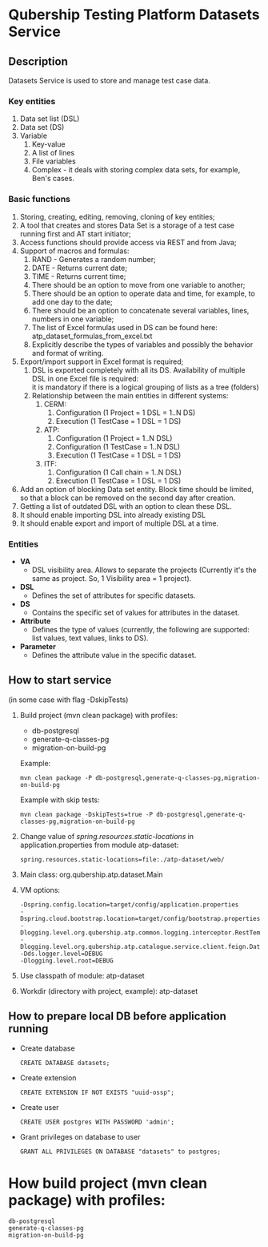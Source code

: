 # Qubership Testing Platform Datasets Service

## Description
Datasets Service is used to store and manage test case data.

### Key entities

1. Data set list (DSL)
2. Data set (DS)
3. Variable
    1. Key-value
    2. A list of lines
    3. File variables
    4. Complex - it deals with storing complex data sets, for example, Ben's cases.

### Basic functions

1. Storing, creating, editing, removing, cloning of key entities;
2. A tool that creates and stores Data Set is a storage of a test case running first and AT start initiator;
3. Access functions should provide access via REST and from Java;
4. Support of macros and formulas:
    1. RAND - Generates a random number;
    2. DATE - Returns current date;
    3. TIME - Returns current time;
    4. There should be an option to move from one variable to another;
    5. There should be an option to operate data and time, for example, to add one day to the date;
    6. There should be an option to concatenate several variables, lines, numbers in one variable;
    7. The list of Excel formulas used in DS can be found here: atp_dataset_formulas_from_excel.txt
    8. Explicitly describe the types of variables and possibly the behavior and format of writing.
5. Export/import support in Excel format is required;
    1. DSL is exported completely with all its DS.
       Availability of multiple DSL in one Excel file is required:  
       it is mandatory if there is a logical grouping of lists as a tree (folders)
    2. Relationship between the main entities in different systems:
        1. CERM:
            1. Configuration (1 Project = 1 DSL = 1..N DS)
            2. Execution (1 TestCase = 1 DSL = 1 DS)
        2. ATP:
            1. Configuration (1 Project = 1..N DSL)
            2. Configuration (1 TestCase = 1..N DSL)
            3. Execution (1 TestCase = 1 DSL = 1 DS)
        3. ITF:
            1. Configuration (1 Call chain = 1..N DSL)
            2. Execution (1 TestCase = 1 DSL = 1 DS)
6. Add an option of blocking Data set entity. Block time should be limited, so that a block can be removed on the second day after creation.
7. Getting a list of outdated DSL with an option to clean these DSL.
8. It should enable importing DSL into already existing DSL
9. It should enable export and import of multiple DSL at a time.

### Entities 

- **VA**
  - DSL visibility area. Allows to separate the projects (Currently it's the same as project. So, 1 Visibility area = 1 project).
- **DSL**
  - Defines the set of attributes for specific datasets.
- **DS**
  - Contains the specific set of values for attributes in the dataset.
- **Attribute**
  - Defines the type of values (currently, the following are supported: list values, text values, links to DS).
- **Parameter**
  - Defines the attribute value in the specific dataset.

## How to start service
(in some case with flag -DskipTests)
1. Build project (mvn clean package) with profiles:
    * db-postgresql
    * generate-q-classes-pg
    * migration-on-build-pg
    
    Example: 
    ````
    mvn clean package -P db-postgresql,generate-q-classes-pg,migration-on-build-pg
    ````
   
   Example with skip tests:
   ````
   mvn clean package -DskipTests=true -P db-postgresql,generate-q-classes-pg,migration-on-build-pg
   ````

2. Change value of _spring.resources.static-locations_ in application.properties from module atp-dataset: 
    
    ````properties
    spring.resources.static-locations=file:./atp-dataset/web/
    ````

2. Main class: org.qubership.atp.dataset.Main
3. VM options: 
    ````properties
    -Dspring.config.location=target/config/application.properties
    -Dspring.cloud.bootstrap.location=target/config/bootstrap.properties
    -Dlogging.level.org.qubership.atp.common.logging.interceptor.RestTemplateLogInterceptor=debug
    -Dlogging.level.org.qubership.atp.catalogue.service.client.feign.DatasetFeignClient=debug
    -Dds.logger.level=DEBUG
    -Dlogging.level.root=DEBUG
    ````
4. Use classpath of module: atp-dataset
5. Workdir (directory with project, example): atp-dataset

## How to prepare local DB before application running
* Create database
    ````
    CREATE DATABASE datasets;
    ````
* Create extension
    ````
    CREATE EXTENSION IF NOT EXISTS "uuid-ossp";
    ````
* Create user
    ````
    CREATE USER postgres WITH PASSWORD 'admin';
    ````
* Grant privileges on database to user
    ````
    GRANT ALL PRIVILEGES ON DATABASE "datasets" to postgres;
    ````
  
# How build project (mvn clean package) with profiles:
    db-postgresql
    generate-q-classes-pg
    migration-on-build-pg

